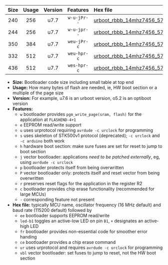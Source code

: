 |Size|Usage|Version|Features|Hex file|
|:-:|:-:|:-:|:-:|:--|
|240|256|u7.7|`w-u-jPr--`|[urboot_rbbb_14mhz7456_57600bps_led+b5_ur_vbl.hex](https://raw.githubusercontent.com/stefanrueger/urboot.hex/main/boards/rbbb/fcpu_14mhz7456/57600_bps/urboot_rbbb_14mhz7456_57600bps_led+b5_ur_vbl.hex)|
|244|256|u7.7|`w-u-jpr--`|[urboot_rbbb_14mhz7456_57600bps_led+b5_fr_ur_vbl.hex](https://raw.githubusercontent.com/stefanrueger/urboot.hex/main/boards/rbbb/fcpu_14mhz7456/57600_bps/urboot_rbbb_14mhz7456_57600bps_led+b5_fr_ur_vbl.hex)|
|350|384|u7.7|`weu-jPr-c`|[urboot_rbbb_14mhz7456_57600bps_ee_led+b5_fr_ce_ur_vbl.hex](https://raw.githubusercontent.com/stefanrueger/urboot.hex/main/boards/rbbb/fcpu_14mhz7456/57600_bps/urboot_rbbb_14mhz7456_57600bps_ee_led+b5_fr_ce_ur_vbl.hex)|
|332|512|u7.7|`weu-hpr-c`|[urboot_rbbb_14mhz7456_57600bps_ee_led+b5_fr_ce_ur.hex](https://raw.githubusercontent.com/stefanrueger/urboot.hex/main/boards/rbbb/fcpu_14mhz7456/57600_bps/urboot_rbbb_14mhz7456_57600bps_ee_led+b5_fr_ce_ur.hex)|
|436|512|u7.7|`wes-hpr-c`|[urboot_rbbb_14mhz7456_57600bps_ee_led+b5_fr_ce.hex](https://raw.githubusercontent.com/stefanrueger/urboot.hex/main/boards/rbbb/fcpu_14mhz7456/57600_bps/urboot_rbbb_14mhz7456_57600bps_ee_led+b5_fr_ce.hex)|

- **Size:** Bootloader code size including small table at top end
- **Usage:** How many bytes of flash are needed, ie, HW boot section or a multiple of the page size
- **Version:** For example, u7.6 is an urboot version, o5.2 is an optiboot version
- **Features:**
  + `w` bootloader provides `pgm_write_page(sram, flash)` for the application at `FLASHEND-4+1`
  + `e` EEPROM read/write support
  + `u` uses urprotocol requiring `avrdude -c urclock` for programming
  + `s` uses skeleton of STK500v1 protocol (deprecated); `-c urclock` and `-c arduino` both work
  + `h` hardware boot section: make sure fuses are set for reset to jump to boot section
  + `j` vector bootloader: applications *need to be patched externally*, eg, using `avrdude -c urclock`
  + `p` bootloader protects itself from being overwritten
  + `P` vector bootloader only: protects itself and reset vector from being overwritten
  + `r` preserves reset flags for the application in the register R2
  + `c` bootloader provides chip erase functionality (recommended for large MCUs)
  + `-` corresponding feature not present
- **Hex file:** typically MCU name, oscillator frequency (16 MHz default) and baud rate (115200 default) followed by
  + `ee` bootloader supports EEPROM read/write
  + `led-b1` toggles an active-low LED on pin `B1`, `+` designates an active-high LED
  + `fr` bootloader provides non-essential code for smoother error handing
  + `ce` bootloader provides a chip erase command
  + `ur` uses urprotocol and requires `avrdude -c urclock` for programming
  + `vbl` vector bootloader: set fuses to jump to reset, not the HW boot section
